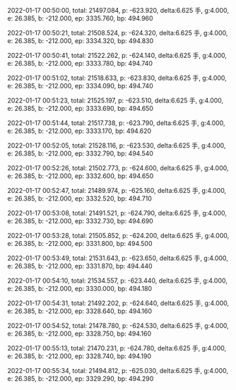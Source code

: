 2022-01-17 00:50:00, total: 21497.084, p: -623.920, delta:6.625 手, g:4.000, e: 26.385, b: -212.000, ep: 3335.760, bp: 494.960

2022-01-17 00:50:21, total: 21508.524, p: -624.320, delta:6.625 手, g:4.000, e: 26.385, b: -212.000, ep: 3334.320, bp: 494.830

2022-01-17 00:50:41, total: 21522.262, p: -624.140, delta:6.625 手, g:4.000, e: 26.385, b: -212.000, ep: 3333.780, bp: 494.740

2022-01-17 00:51:02, total: 21518.633, p: -623.830, delta:6.625 手, g:4.000, e: 26.385, b: -212.000, ep: 3334.090, bp: 494.740

2022-01-17 00:51:23, total: 21525.197, p: -623.510, delta:6.625 手, g:4.000, e: 26.385, b: -212.000, ep: 3333.690, bp: 494.650

2022-01-17 00:51:44, total: 21517.738, p: -623.790, delta:6.625 手, g:4.000, e: 26.385, b: -212.000, ep: 3333.170, bp: 494.620

2022-01-17 00:52:05, total: 21528.116, p: -623.530, delta:6.625 手, g:4.000, e: 26.385, b: -212.000, ep: 3332.790, bp: 494.540

2022-01-17 00:52:26, total: 21502.773, p: -624.600, delta:6.625 手, g:4.000, e: 26.385, b: -212.000, ep: 3332.600, bp: 494.650

2022-01-17 00:52:47, total: 21489.974, p: -625.160, delta:6.625 手, g:4.000, e: 26.385, b: -212.000, ep: 3332.520, bp: 494.710

2022-01-17 00:53:08, total: 21491.521, p: -624.790, delta:6.625 手, g:4.000, e: 26.385, b: -212.000, ep: 3332.730, bp: 494.690

2022-01-17 00:53:28, total: 21505.852, p: -624.200, delta:6.625 手, g:4.000, e: 26.385, b: -212.000, ep: 3331.800, bp: 494.500

2022-01-17 00:53:49, total: 21531.643, p: -623.650, delta:6.625 手, g:4.000, e: 26.385, b: -212.000, ep: 3331.870, bp: 494.440

2022-01-17 00:54:10, total: 21534.557, p: -623.440, delta:6.625 手, g:4.000, e: 26.385, b: -212.000, ep: 3330.000, bp: 494.180

2022-01-17 00:54:31, total: 21492.202, p: -624.640, delta:6.625 手, g:4.000, e: 26.385, b: -212.000, ep: 3328.640, bp: 494.160

2022-01-17 00:54:52, total: 21478.780, p: -624.530, delta:6.625 手, g:4.000, e: 26.385, b: -212.000, ep: 3328.750, bp: 494.160

2022-01-17 00:55:13, total: 21470.231, p: -624.780, delta:6.625 手, g:4.000, e: 26.385, b: -212.000, ep: 3328.740, bp: 494.190

2022-01-17 00:55:34, total: 21494.812, p: -625.030, delta:6.625 手, g:4.000, e: 26.385, b: -212.000, ep: 3329.290, bp: 494.290